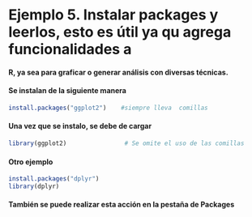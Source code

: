 # Ejemplo 5. Instalar packages y leerlos, esto es útil ya qu agrega funcionalidades a
#### R, ya sea para graficar o generar análisis con diversas técnicas.

#### Se instalan de la siguiente manera

```R
install.packages("ggplot2")    #siempre lleva  comillas
```
#### Una vez que se instalo, se debe de cargar 
```R
library(ggplot2)                # Se omite el uso de las comillas
```
#### Otro ejemplo
```R
install.packages("dplyr")
library(dplyr)
```
#### También se puede realizar esta acción en la pestaña de Packages 

